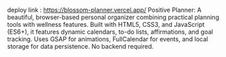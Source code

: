 deploy link : https://blossom-planner.vercel.app/
Positive Planner: A beautiful, browser-based personal organizer combining practical planning tools with wellness features. 
Built with HTML5, CSS3, and JavaScript (ES6+), it features dynamic calendars, to-do lists, affirmations, 
and goal tracking. Uses GSAP for animations, FullCalendar for events, and local storage for data persistence. No backend required.
